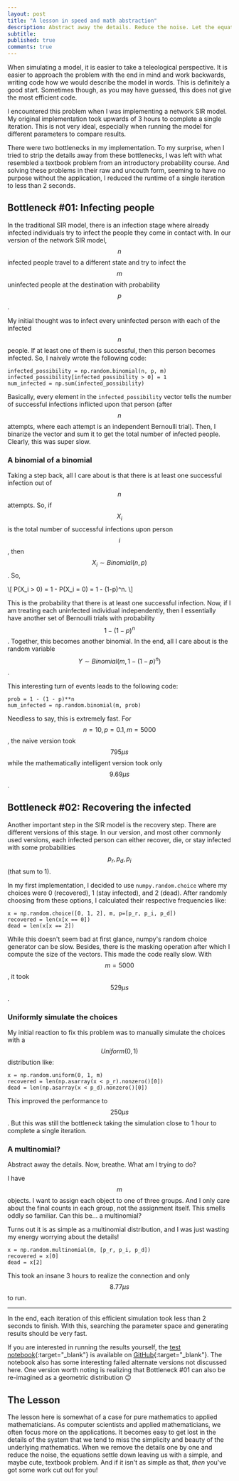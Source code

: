 ```yaml
---
layout: post
title: "A lesson in speed and math abstraction"
description: Abstract away the details. Reduce the noise. Let the equations settle down. Now, breathe to a clearer picture.
subtitle: 
published: true
comments: true
---
```


When simulating a model, it is easier to take a teleological perspective. It is easier to approach the problem with the end in mind and work backwards, writing code how we would describe the model in words. This is definitely a good start. Sometimes though, as you may have guessed, this does not give the most efficient code.

<!--excerpt_ends-->

I encountered this problem when I was implementing a network SIR model. My original implementation took upwards of 3 hours to complete a single iteration. This is not very ideal, especially when running the model for different parameters to compare results.

There were two bottlenecks in my implementation. To my surprise, when I tried to strip the details away from these bottlenecks, I was left with what resembled a textbook problem from an introductory probability course. And solving these problems in their raw and uncouth form, seeming to have no purpose without the application, I reduced the runtime of a single iteration to less than 2 seconds.

## Bottleneck #01: Infecting people

In the traditional SIR model, there is an infection stage where already infected individuals try to infect the people they come in contact with. In our version of the network SIR model, $$n$$ infected people travel to a different state and try to infect the $$m$$ uninfected people at the destination with probability $$p$$.

My initial thought was to infect every uninfected person with each of the infected $$n$$ people. If at least one of them is successful, then this person becomes infected. So, I naively wrote the following code:

```
infected_possibility = np.random.binomial(n, p, m)
infected_possibility[infected_possibility > 0] = 1
num_infected = np.sum(infected_possibility)
```

Basically, every element in the `infected_possibility` vector tells the number of successful infections inflicted upon that person (after $$n$$ attempts, where each attempt is an independent Bernoulli trial). Then, I binarize the vector and sum it to get the total number of infected people. Clearly, this was super slow.

### A binomial of a binomial

Taking a step back, all I care about is that there is at least one successful infection out of $$n$$ attempts. So, if $$X_i$$ is the total number of successful infections upon person $$i$$, then $$X_i \sim Binomial(n, p)$$. So,

\\[ P(X_i > 0) = 1 - P(X_i = 0)	= 1 - (1-p)^n. \\]

This is the probability that there is at least one successful infection. Now, if I am treating each uninfected individual independently, then I essentially have another set of Bernoulli trials with probability $$1 - (1-p)^n$$. Together, this becomes another binomial. In the end, all I care about is the random variable $$Y \sim Binomial(m, 1 - (1-p)^n)$$.

This interesting turn of events leads to the following code:

```
prob = 1 - (1 - p)**n
num_infected = np.random.binomial(m, prob)
```

Needless to say, this is extremely fast. For $$n = 10, p = 0.1, m = 5000$$, the naive version took $$ 795 \mu s$$ while the mathematically intelligent version took only $$ 9.69 \mu s$$.

## Bottleneck #02: Recovering the infected

Another important step in the SIR model is the recovery step. There are different versions of this stage. In our version, and most other commonly used versions, each infected person can either recover, die, or stay infected with some probabilities $$p_r, p_d, p_i$$ (that sum to 1).

In my first implementation, I decided to use `numpy.random.choice` where my choices were 0 (recovered), 1 (stay infected), and 2 (dead). After randomly choosing from these options, I calculated their respective frequencies like:

```
x = np.random.choice([0, 1, 2], m, p=[p_r, p_i, p_d])
recovered = len(x[x == 0])
dead = len(x[x == 2])
```

While this doesn't seem bad at first glance, numpy's random choice generator can be slow. Besides, there is the masking operation after which I compute the size of the vectors. This made the code really slow. With $$m = 5000$$, it took $$ 529 \mu s$$.

### Uniformly simulate the choices

My initial reaction to fix this problem was to manually simulate the choices with a $$Uniform(0, 1)$$ distribution like:

```
x = np.random.uniform(0, 1, m)
recovered = len(np.asarray(x < p_r).nonzero()[0])
dead = len(np.asarray(x < p_d).nonzero()[0])
```

This improved the performance to $$ 250 \mu s$$. But this was still the bottleneck taking the simulation close to 1 hour to complete a single iteration.

### A multinomial?

Abstract away the details. Now, breathe. What am I trying to do?

I have $$m$$ objects. I want to assign each object to one of three groups. And I only care about the final counts in each group, not the assignment itself. This smells oddly so familiar. Can this be... a multinomial?

Turns out it is as simple as a multinomial distribution, and I was just wasting my energy worrying about the details!

```
x = np.random.multinomial(m, [p_r, p_i, p_d])
recovered = x[0]
dead = x[2]
```

This took an insane 3 hours to realize the connection and only $$ 8.77 \mu s$$ to run.

<hr/> 

In the end, each iteration of this efficient simulation took less than 2 seconds to finish. With this, searching the parameter space and generating results should be very fast.

If you are interested in running the results yourself, the [test notebook](https://gist.github.com/AparaV/11ea3e2b338876ad6fc1aae67fbebad3){:target="_blank"} is available on [GitHub](https://gist.github.com/AparaV/11ea3e2b338876ad6fc1aae67fbebad3){:target="_blank"}. The notebook also has some interesting failed alternate versions not discussed here. One version worth noting is realizing that Bottleneck #01 can also be re-imagined as a geometric distribution 😉

## The Lesson

The lesson here is somewhat of a case for pure mathematics to applied mathematicians. As computer scientists and applied mathematicians, we often focus more on the applications. It becomes easy to get lost in the details of the system that we tend to miss the simplicity and beauty of the underlying mathematics. When we remove the details one by one and reduce the noise, the equations settle down leaving us with a simple, and maybe cute, textbook problem. And if it isn't as simple as that, _then_ you've got some work cut out for you!